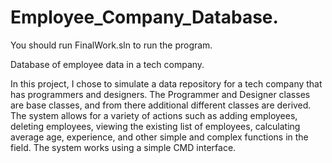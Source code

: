 # Employee_Company_Database.
You should run FinalWork.sln to run the program.

Database of employee data in a tech company.

In this project, I chose to simulate a data repository for a tech company that has programmers and designers. The Programmer and Designer classes are base classes, and from there additional different classes are derived. The system allows for a variety of actions such as adding employees, deleting employees, viewing the existing list of employees, calculating average age, experience, and other simple and complex functions in the field. The system works using a simple CMD interface.
